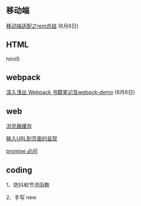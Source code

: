 ## 移动端

[移动端适配之rem总结](./mobile/rem.md) (6月6日)

## HTML

html5 

## webpack

[深入浅出 Webpack 书籍笔记及webpck-demo](./webpack) (8月6日)


## web

[浏览器缓存](./baseNote/cache.md)

[输入URL到页面的呈现](https://juejin.im/post/6844904021308735502)

[promise 必问](https://juejin.im/post/6844904077537574919#heading-16)

## coding

1、防抖和节流函数

2、手写 new

